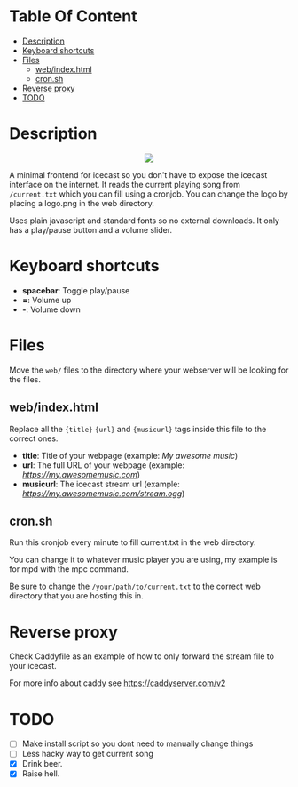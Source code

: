 # Table Of Content
- [Description](#description)
- [Keyboard shortcuts](#keyboard-shortcuts)
- [Files](#files)
  * [web/index.html](#web-indexhtml)
  * [cron.sh](#cronsh)
- [Reverse proxy](#reverse-proxy)
- [TODO](#todo)

# Description
<p align="center">
  <img src="https://i.postimg.cc/XJyJVhkq/screenshot-icecast-minimal-frontend.png" />
</p>

A minimal frontend for icecast so you don't have to expose the icecast interface on the internet.
It reads the current playing song from `/current.txt` which you can fill using a cronjob.
You can change the logo by placing a logo.png in the web directory.


Uses plain javascript and standard fonts so no external downloads.
It only has a play/pause button and a volume slider. 

# Keyboard shortcuts
- **spacebar**: Toggle play/pause
- **=**: Volume up
- **-**: Volume down

# Files
Move the `web/` files to the directory where your webserver will be looking for the files.

## web/index.html
Replace all the `{title}` `{url}` and `{musicurl}` tags inside this file to the correct ones.

- **title**: Title of your webpage (example: *My awesome music*)
- **url**: The full URL of your webpage (example: *https://my.awesomemusic.com*)
- **musicurl**: The icecast stream url (example: *https://my.awesomemusic.com/stream.ogg*)

## cron.sh
Run this cronjob every minute to fill current.txt in the web directory.

You can change it to whatever music player you are using, my example is for mpd with the mpc command.

Be sure to change the `/your/path/to/current.txt` to the correct web directory that you are hosting this in.

# Reverse proxy
Check Caddyfile as an example of how to only forward the stream file to your icecast.

For more info about caddy see https://caddyserver.com/v2


# TODO

- [ ] Make install script so you dont need to manually change things
- [ ] Less hacky way to get current song
- [X] Drink beer.
- [X] Raise hell.
